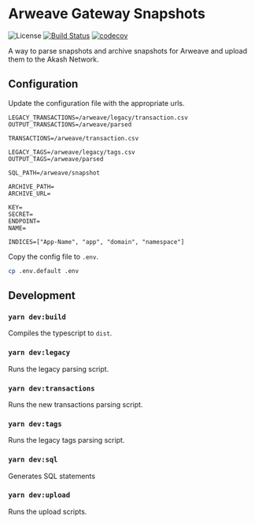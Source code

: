 # Arweave Gateway Snapshots

![License](https://img.shields.io/badge/license-MIT-blue.svg)
[![Build Status](https://travis-ci.org/AmplifyEconomy/snapshots.svg?branch=master)](https://travis-ci.org/AmplifyEconomy/snapshots)
[![codecov](https://codecov.io/gh/AmplifyEconomy/snapshots/branch/master/graph/badge.svg)](https://codecov.io/gh/AmplifyEconomy/snapshots)

A way to parse snapshots and archive snapshots for Arweave and upload them to the Akash Network.

## Configuration

Update the configuration file with the appropriate urls.

```config
LEGACY_TRANSACTIONS=/arweave/legacy/transaction.csv
OUTPUT_TRANSACTIONS=/arweave/parsed

TRANSACTIONS=/arweave/transaction.csv

LEGACY_TAGS=/arweave/legacy/tags.csv
OUTPUT_TAGS=/arweave/parsed

SQL_PATH=/arweave/snapshot

ARCHIVE_PATH=
ARCHIVE_URL=

KEY=
SECRET=
ENDPOINT=
NAME=

INDICES=["App-Name", "app", "domain", "namespace"]
```

Copy the config file to `.env`.

```bash
cp .env.default .env
```

## Development

### `yarn dev:build`

Compiles the typescript to `dist`.

### `yarn dev:legacy`

Runs the legacy parsing script.

### `yarn dev:transactions`

Runs the new transactions parsing script.

### `yarn dev:tags`

Runs the legacy tags parsing script.

### `yarn dev:sql`

Generates SQL statements

### `yarn dev:upload`

Runs the upload scripts.